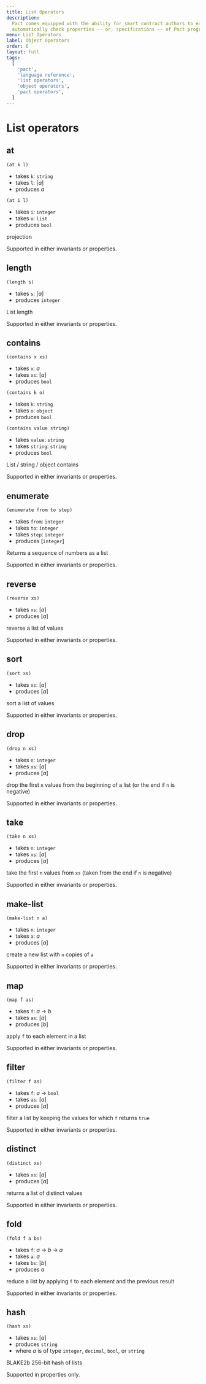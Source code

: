 ```yaml
---
title: List Operators
description:
  Pact comes equipped with the ability for smart contract authors to express and
  automatically check properties -- or, specifications -- of Pact programs.
menu: List Operators
label: Object Operators
order: 6
layout: full
tags:
  [
    'pact',
    'language reference',
    'list operators',
    'object operators',
    'pact operators',
  ]
---
```


# List operators

## at

```pact
(at k l)
```

- takes `k`: `string`
- takes `l`: [_a_]
- produces _a_

```pact
(at i l)
```

- takes `i`: `integer`
- takes `o`: `list`
- produces `bool`

projection

Supported in either invariants or properties.

## length

```pact
(length s)
```

- takes `s`: [_a_]
- produces `integer`

List length

Supported in either invariants or properties.

## contains

```pact
(contains x xs)
```

- takes `x`: _a_
- takes `xs`: [_a_]
- produces `bool`

```pact
(contains k o)
```

- takes `k`: `string`
- takes `o`: `object`
- produces `bool`

```pact
(contains value string)
```

- takes `value`: `string`
- takes `string`: `string`
- produces `bool`

List / string / object contains

Supported in either invariants or properties.

## enumerate

```pact
(enumerate from to step)
```

- takes `from`: `integer`
- takes `to`: `integer`
- takes `step`: `integer`
- produces [`integer`]

Returns a sequence of numbers as a list

Supported in either invariants or properties.

## reverse

```pact
(reverse xs)
```

- takes `xs`: [_a_]
- produces [_a_]

reverse a list of values

Supported in either invariants or properties.

## sort

```pact
(sort xs)
```

- takes `xs`: [_a_]
- produces [_a_]

sort a list of values

Supported in either invariants or properties.

## drop

```pact
(drop n xs)
```

- takes `n`: `integer`
- takes `xs`: [_a_]
- produces [_a_]

drop the first `n` values from the beginning of a list (or the end if `n` is
negative)

Supported in either invariants or properties.

## take

```pact
(take n xs)
```

- takes `n`: `integer`
- takes `xs`: [_a_]
- produces [_a_]

take the first `n` values from `xs` (taken from the end if `n` is negative)

Supported in either invariants or properties.

## make-list

```pact
(make-list n a)
```

- takes `n`: `integer`
- takes `a`: _a_
- produces [_a_]

create a new list with `n` copies of `a`

Supported in either invariants or properties.

## map

```pact
(map f as)
```

- takes `f`: _a_ -> _b_
- takes `as`: [_a_]
- produces [_b_]

apply `f` to each element in a list

Supported in either invariants or properties.

## filter

```pact
(filter f as)
```

- takes `f`: _a_ -> `bool`
- takes `as`: [_a_]
- produces [_a_]

filter a list by keeping the values for which `f` returns `true`

Supported in either invariants or properties.

## distinct

```pact
(distinct xs)
```

- takes `xs`: [_a_]
- produces [_a_]

returns a list of distinct values

Supported in either invariants or properties.

## fold

```pact
(fold f a bs)
```

- takes `f`: _a_ -> _b_ -> _a_
- takes `a`: _a_
- takes `bs`: [_b_]
- produces _a_

reduce a list by applying `f` to each element and the previous result

Supported in either invariants or properties.

## hash

```pact
(hash xs)
```

- takes `xs`: [_a_]
- produces `string`
- where _a_ is of type `integer`, `decimal`, `bool`, or `string`

BLAKE2b 256-bit hash of lists

Supported in properties only.
